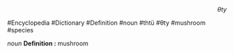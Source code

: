 
<div align="right"><i>θty</i></div>

#Encyclopedia #Dictionary #Definition #noun #thtü #θty #mushroom #species

*noun*
**Definition :** mushroom